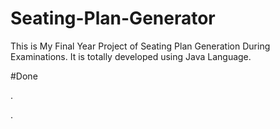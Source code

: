 # Seating-Plan-Generator

This is My Final Year Project of Seating Plan Generation During Examinations. It is totally developed using Java Language.































































#Done










































































































.




































































































































































































































































































































































































































































































.







































